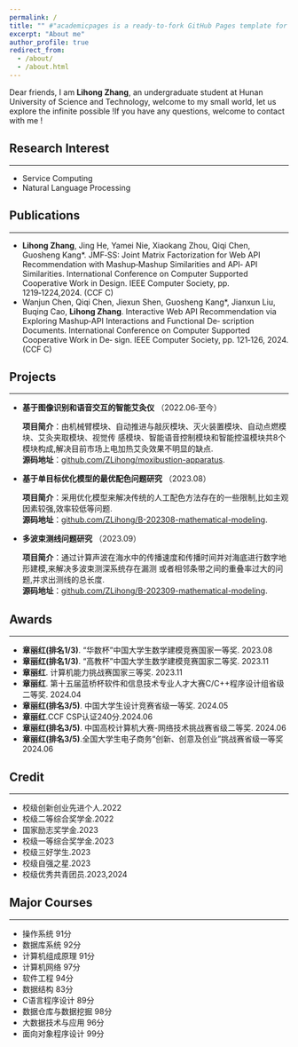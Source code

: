 ```yaml
---
permalink: /
title: "" #"academicpages is a ready-to-fork GitHub Pages template for academic personal websites"
excerpt: "About me"
author_profile: true
redirect_from: 
  - /about/
  - /about.html
---
```

Dear friends,  I am **Lihong Zhang**, an undergraduate student at Hunan University of Science and Technology, welcome to my small world, let us explore the infinite possible !If you have any questions, welcome to contact with me !
## Research Interest
------
+ Service Computing
+ Natural Language Processing

## Publications
------
+ **Lihong Zhang**, Jing He, Yamei Nie, Xiaokang Zhou, Qiqi Chen, Guosheng Kang*. JMF‑SS: Joint
Matrix Factorization for Web API Recommendation with Mashup‑Mashup Similarities and API‑
API Similarities. International Conference on Computer Supported Cooperative Work in Design.
IEEE Computer Society, pp. 1219‑1224,2024. (CCF C)
+ Wanjun Chen, Qiqi Chen, Jiexun Shen, Guosheng Kang*, Jianxun Liu, Buqing Cao, **Lihong Zhang**.
Interactive Web API Recommendation via Exploring Mashup‑API Interactions and Functional De‑
scription Documents. International Conference on Computer Supported Cooperative Work in De‑
sign. IEEE Computer Society, pp. 121‑126, 2024. (CCF C)

## Projects
------
+ **基于图像识别和语音交互的智能艾灸仪** （2022.06‑至今）
  
  **项目简介**：由机械臂模块、自动推进与敲灰模块、灭火装置模块、自动点燃模块、艾灸夹取模块、视觉传
  感模块、智能语音控制模块和智能控温模块共8个模块构成,解决目前市场上电加热艾灸效果不明显的缺点.
  <br>
  **源码地址**：[github.com/ZLihong/moxibustion-apparatus](https://github.com/ZLihong/moxibustion-apparatus).

+ **基于单目标优化模型的最优配色问题研究** （2023.08）

  **项目简介**：采用优化模型来解决传统的人工配色方法存在的一些限制,比如主观因素较强,效率较低等问题.
  <br>
  **源码地址**：[github.com/ZLihong/B-202308-mathematical-modeling](https://github.com/ZLihong/B-202308-mathematical-modeling).

+ **多波束测线问题研究** （2023.09）
  
  **项目简介**：通过计算声波在海水中的传播速度和传播时间并对海底进行数字地形建模,来解决多波束测深系统存在漏测 
  或者相邻条带之间的重叠率过大的问题,并求出测线的总长度.
  <br>
  **源码地址**：[github.com/ZLihong/B-202309-mathematical-modeling](https://github.com/ZLihong/B-202308-mathematical-modeling).
  
## Awards
------
+ **章丽红(排名1/3)**. “华数杯”中国大学生数学建模竞赛国家一等奖. 2023.08
+ **章丽红(排名1/3)**. “高教杯”中国大学生数学建模竞赛国家二等奖. 2023.11
+ **章丽红**. 计算机能力挑战赛国家三等奖. 2023.11 
+ **章丽红**. 第十五届蓝桥杯软件和信息技术专业人才大赛C/C++程序设计组省级二等奖. 2024.04
+ **章丽红(排名3/5)**. 中国大学生设计竞赛省级一等奖. 2024.05
+ **章丽红**.CCF CSP认证240分.2024.06
+ **章丽红(排名3/5)**. 中国高校计算机大赛-网络技术挑战赛省级二等奖. 2024.06    
+ **章丽红(排名3/5)**.全国大学生电子商务“创新、创意及创业”挑战赛省级一等奖 2024.06

## Credit
------
+ 校级创新创业先进个人.2022
+ 校级二等综合奖学金.2022
+ 国家励志奖学金.2023
+ 校级一等综合奖学金.2023
+ 校级三好学生.2023
+ 校级自强之星.2023
+ 校级优秀共青团员.2023,2024

## Major Courses
------
+ 操作系统 91分
+ 数据库系统 92分
+ 计算机组成原理 91分
+ 计算机网络 97分
+ 软件工程 94分
+ 数据结构 83分
+ C语言程序设计 89分
+ 数据仓库与数据挖掘 98分
+ 大数据技术与应用 96分
+ 面向对象程序设计 99分
